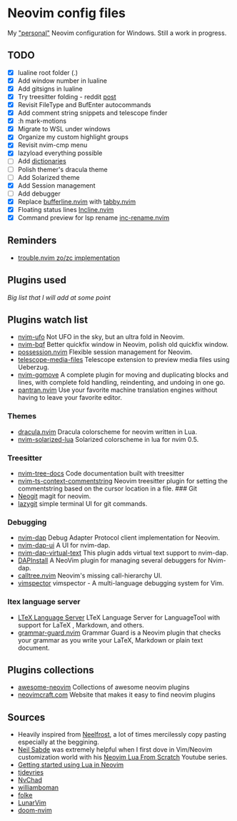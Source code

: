 # Neovim config files
My ["personal"](#sources) Neovim configuration for Windows.
Still a work in progress.

## TODO
- [x] lualine root folder (.)
- [x] Add window number in lualine
- [x] Add gitsigns in lualine
- [x] Try treesitter folding - reddit [post](https://www.reddit.com/r/neovim/comments/psl8rq/sexy_folds/)
- [x] Revisit FileType and BufEnter autocommands
- [x] Add comment string snippets and telescope finder
- [x] :h mark-motions
- [x] Migrate to WSL under windows
- [x] Organize my custom highlight groups
- [x] Revisit nvim-cmp menu
- [x] lazyload everything possible
- [ ] Add [dictionaries](https://github.com/echasnovski/nvim/blob/0e185055d4a45f079795a6836a821dc8dbbfcee9/lua/ec/settings.lua#L73-L77)
- [ ] Polish themer's dracula theme
- [ ] Add Solarized theme
- [x] Add Session management
- [ ] Add debugger
- [x] Replace [bufferline.nvim](https://github.com/akinsho/bufferline.nvim) with [tabby.nvim](https://github.com/nanozuki/tabby.nvim)
- [x] Floating status lines [Incline.nvim](https://github.com/b0o/incline.nvim)
- [x] Command preview for lsp rename [inc-rename.nvim](https://github.com/smjonas/inc-rename.nvim)

## Reminders
- [trouble.nvim zo/zc implementation](https://github.com/folke/trouble.nvim/pull/117)

## Plugins used
*Big list that I will add at some point*

## Plugins watch list
- [nvim-ufo](https://github.com/kevinhwang91/nvim-ufo)
Not UFO in the sky, but an ultra fold in Neovim.
- [nvim-bqf](https://github.com/kevinhwang91/nvim-bqf)
Better quickfix window in Neovim, polish old quickfix window.
- [possession.nvim](https://github.com/jedrzejboczar/possession.nvim)
Flexible session management for Neovim.
- [telescope-media-files](https://github.com/nvim-telescope/telescope-media-files.nvim)
Telescope extension to preview media files using Ueberzug.
- [nvim-gomove](https://github.com/booperlv/nvim-gomove)
A complete plugin for moving and duplicating blocks and lines, with complete
fold handling, reindenting, and undoing in one go.
- [pantran.nvim](https://github.com/potamides/pantran.nvim)
Use your favorite machine translation engines without having to leave your
favorite editor.

### Themes
- [dracula.nvim](https://github.com/Mofiqul/dracula.nvim)
Dracula colorscheme for neovim written in Lua.
- [nvim-solarized-lua](https://github.com/ishan9299/nvim-solarized-lua)
Solarized colorscheme in lua for nvim 0.5.

### Treesitter
- [nvim-tree-docs](https://github.com/nvim-treesitter/nvim-tree-docs)
Code documentation built with treesitter
- [nvim-ts-context-commentstring](https://github.com/JoosepAlviste/nvim-ts-context-commentstring)
Neovim treesitter plugin for setting the commentstring based on the cursor
location in a file. ### Git
- [Neogit](https://github.com/TimUntersberger/neogit)
magit for neovim.
- [lazygit](https://github.com/jesseduffield/lazygit)
simple terminal UI for git commands.

### Debugging
- [nvim-dap](https://github.com/mfussenegger/nvim-dap)
Debug Adapter Protocol client implementation for Neovim.
- [nvim-dap-ui](https://github.com/rcarriga/nvim-dap-ui)
A UI for nvim-dap.
- [nvim-dap-virtual-text](https://github.com/theHamsta/nvim-dap-virtual-text)
This plugin adds virtual text support to nvim-dap.
- [DAPInstall](https://github.com/Pocco81/DAPInstall.nvim)
A NeoVim plugin for managing several debuggers for Nvim-dap.
- [calltree.nvim](https://github.com/ldelossa/calltree.nvim)
Neovim's missing call-hierarchy UI.
- [vimspector](https://github.com/puremourning/vimspector)
vimspector - A multi-language debugging system for Vim.

### ltex language server
- [LTeX Language Server](https://github.com/valentjn/ltex-ls)
LTeX Language Server for LanguageTool with support for LaTeX , Markdown, and
others.
- [grammar-guard.nvim](https://github.com/brymer-meneses/grammar-guard.nvim)
Grammar Guard is a Neovim plugin that checks your grammar as you write your
LaTeX, Markdown or plain text document.

## Plugins collections
- [awesome-neovim](https://github.com/rockerBOO/awesome-neovim)
Collections of awesome neovim plugins
- [neovimcraft.com](https://neovimcraft.com/)
Website that makes it easy to find neovim plugins

## <a name="sources"></a>Sources
- Heavily inspired from [Neelfrost](https://github.com/Neelfrost/dotfiles), a
  lot of times mercilessly copy pasting especially at the beggining.
- [Neil Sabde](https://github.com/VapourNvim/VapourNvim) was extremely helpful
  when I first dove in Vim/Neovim customization world with his [Neovim Lua From
  Scratch](https://www.youtube.com/playlist?list=PLPDVgSbOnt7LXQ8DTzu37UwCpA0elyD0V)
  Youtube series.
- [Getting started using Lua in Neovim](https://github.com/nanotee/nvim-lua-guide)
- [tjdevries](https://github.com/tjdevries/config_manager/tree/master/xdg_config/nvim)
- [NvChad](https://github.com/NvChad/NvChad)
- [williamboman](https://github.com/williamboman/nvim-config)
- [folke](https://github.com/folke/dot/tree/master/config/nvim)
- [LunarVim](https://github.com/LunarVim/LunarVim)
- [doom-nvim](https://github.com/NTBBloodbath/doom-nvim)
